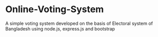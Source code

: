 Online-Voting-System
====================

A simple voting system developed on the basis of Electoral system of Bangladesh using node.js, express.js and bootstrap

